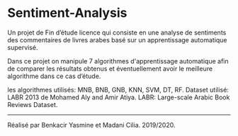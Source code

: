 # Sentiment-Analysis
Un projet de Fin d’étude licence qui consiste en une analyse de sentiments des commentaires de livres arabes basé sur un apprentissage automatique supervisé. 

Dans ce projet on manipule 7 algorithmes d'apprentissage automatique afin de comparer les résultats obtenus et éventuellement avoir le meilleure algorithme dans ce cas d’étude.  

les algorithmes utilisés: MNB, BNB, GNB, KNN, SVM, DT, RF.
Dataset utilisé: LABR 2013 de Mohamed Aly and Amir Atiya. LABR: Large-scale Arabic Book Reviews Dataset.

---------------------------------
Réalisé par Benkacir Yasmine et Madani Cilia. 2019/2020.
